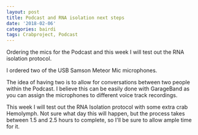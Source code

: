 ```yaml
---
layout: post
title: Podcast and RNA isolation next steps
date: '2018-02-06'
categories: bairdi
tags: Crabproject, Podcast
---
```


Ordering the mics for the Podcast and this week I will test out the RNA isolation protocol. 

I ordered two of the USB Samson Meteor Mic microphones.

The idea of having two is to allow for conversations between two people within the Podcast. I believe this can be easily done with GarageBand as you can assign the microphones to different voice track recordings. 

This week I will test out the RNA Isolation protocol with some extra crab Hemolymph. Not sure what day this will happen, but the process takes between 1.5 and 2.5 hours to complete, so I'll be sure to allow ample time for it. 
